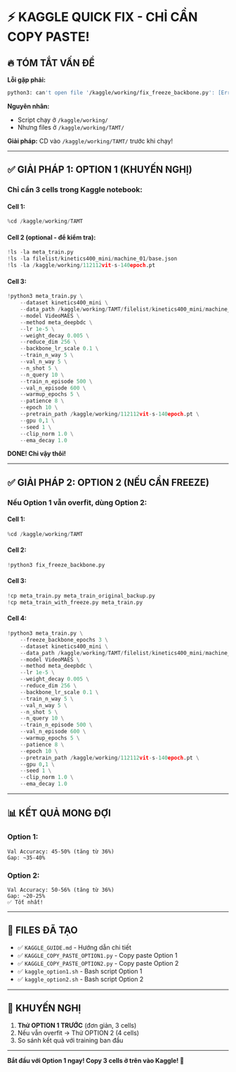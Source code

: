 # ⚡ KAGGLE QUICK FIX - CHỈ CẦN COPY PASTE!

## 🔥 TÓM TẮT VẤN ĐỀ

**Lỗi gặp phải:**
```bash
python3: can't open file '/kaggle/working/fix_freeze_backbone.py': [Errno 2]
```

**Nguyên nhân:** 
- Script chạy ở `/kaggle/working/`
- Nhưng files ở `/kaggle/working/TAMT/`

**Giải pháp:** 
CD vào `/kaggle/working/TAMT/` trước khi chạy!

---

## ✅ GIẢI PHÁP 1: OPTION 1 (KHUYẾN NGHỊ)

### Chỉ cần 3 cells trong Kaggle notebook:

#### **Cell 1:**
```python
%cd /kaggle/working/TAMT
```

#### **Cell 2 (optional - để kiểm tra):**
```python
!ls -la meta_train.py
!ls -la filelist/kinetics400_mini/machine_01/base.json
!ls -la /kaggle/working/112112vit-s-140epoch.pt
```

#### **Cell 3:**
```python
!python3 meta_train.py \
    --dataset kinetics400_mini \
    --data_path /kaggle/working/TAMT/filelist/kinetics400_mini/machine_01 \
    --model VideoMAES \
    --method meta_deepbdc \
    --lr 1e-5 \
    --weight_decay 0.005 \
    --reduce_dim 256 \
    --backbone_lr_scale 0.1 \
    --train_n_way 5 \
    --val_n_way 5 \
    --n_shot 5 \
    --n_query 10 \
    --train_n_episode 500 \
    --val_n_episode 600 \
    --warmup_epochs 5 \
    --patience 8 \
    --epoch 10 \
    --pretrain_path /kaggle/working/112112vit-s-140epoch.pt \
    --gpu 0,1 \
    --seed 1 \
    --clip_norm 1.0 \
    --ema_decay 1.0
```

**DONE! Chỉ vậy thôi!**

---

## ✅ GIẢI PHÁP 2: OPTION 2 (NẾU CẦN FREEZE)

### Nếu Option 1 vẫn overfit, dùng Option 2:

#### **Cell 1:**
```python
%cd /kaggle/working/TAMT
```

#### **Cell 2:**
```python
!python3 fix_freeze_backbone.py
```

#### **Cell 3:**
```python
!cp meta_train.py meta_train_original_backup.py
!cp meta_train_with_freeze.py meta_train.py
```

#### **Cell 4:**
```python
!python3 meta_train.py \
    --freeze_backbone_epochs 3 \
    --dataset kinetics400_mini \
    --data_path /kaggle/working/TAMT/filelist/kinetics400_mini/machine_01 \
    --model VideoMAES \
    --method meta_deepbdc \
    --lr 1e-5 \
    --weight_decay 0.005 \
    --reduce_dim 256 \
    --backbone_lr_scale 0.1 \
    --train_n_way 5 \
    --val_n_way 5 \
    --n_shot 5 \
    --n_query 10 \
    --train_n_episode 500 \
    --val_n_episode 600 \
    --warmup_epochs 5 \
    --patience 8 \
    --epoch 10 \
    --pretrain_path /kaggle/working/112112vit-s-140epoch.pt \
    --gpu 0,1 \
    --seed 1 \
    --clip_norm 1.0 \
    --ema_decay 1.0
```

---

## 📊 KẾT QUẢ MONG ĐỢI

### Option 1:
```
Val Accuracy: 45-50% (tăng từ 36%)
Gap: ~35-40%
```

### Option 2:
```
Val Accuracy: 50-56% (tăng từ 36%)
Gap: ~20-25%
✅ Tốt nhất!
```

---

## 📁 FILES ĐÃ TẠO

- ✅ `KAGGLE_GUIDE.md` - Hướng dẫn chi tiết
- ✅ `KAGGLE_COPY_PASTE_OPTION1.py` - Copy paste Option 1
- ✅ `KAGGLE_COPY_PASTE_OPTION2.py` - Copy paste Option 2
- ✅ `kaggle_option1.sh` - Bash script Option 1
- ✅ `kaggle_option2.sh` - Bash script Option 2

---

## 🎯 KHUYẾN NGHỊ

1. **Thử OPTION 1 TRƯỚC** (đơn giản, 3 cells)
2. Nếu vẫn overfit → Thử OPTION 2 (4 cells)
3. So sánh kết quả với training ban đầu

---

**Bắt đầu với Option 1 ngay! Copy 3 cells ở trên vào Kaggle! 🚀**
